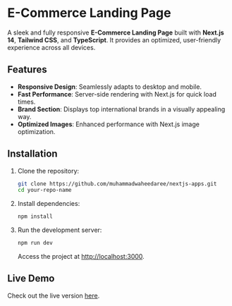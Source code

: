 # E-Commerce Landing Page

A sleek and fully responsive **E-Commerce Landing Page** built with **Next.js 14**, **Tailwind CSS**, and **TypeScript**. It provides an optimized, user-friendly experience across all devices.

## Features

- **Responsive Design**: Seamlessly adapts to desktop and mobile.
- **Fast Performance**: Server-side rendering with Next.js for quick load times.
- **Brand Section**: Displays top international brands in a visually appealing way.
- **Optimized Images**: Enhanced performance with Next.js image optimization.

## Installation

1. Clone the repository:
   ```bash
   git clone https://github.com/muhammadwaheedaree/nextjs-apps.git
   cd your-repo-name
   ```
2. Install dependencies:
   ```bash
   npm install
   ```
3. Run the development server:
   ```bash
   npm run dev
   ```
   Access the project at [http://localhost:3000](http://localhost:3000).

## Live Demo

Check out the live version [here](https://my-ecommerce-app-inky.vercel.app/).

